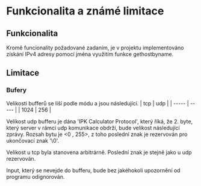 # Funkcionalita a známé limitace
## Funkcionalita
Kromě funcionality požadované zadaním, je v projektu implementováno získání IPv4 adresy pomocí jména využitím funkce gethostbyname.

## Limitace
### Bufery
Velikosti bufferů se liší podle módu a jsou následující.
| tcp   | udp   |
| ----- | ----- |
| 1024  | 256   |

Velikost udp bufferu je dána 'IPK Calculator Protocol', který říká, že 2. byte, který server v rámci udp komunikace obdrží, bude velikost následující zprávy. Rozsah bytu je <0 , 255>, z toho poslední znak je rezervován pro ukončovací znak '\0'.

Velikost u tcp byla stanovena arbitrárně. Poslední znak je stejně jako u udp rezervován.

Input, který se nevejde do bufferu, bude bez jakéhokoli upozornění od programu odignorován.
